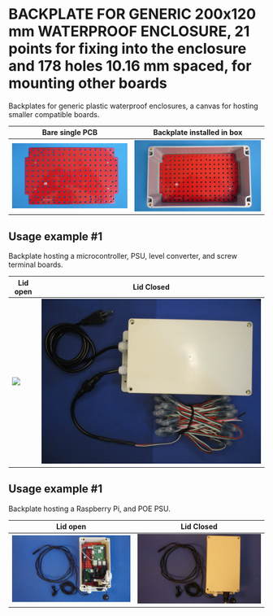 
# BACKPLATE FOR GENERIC 200x120 mm WATERPROOF ENCLOSURE, 21 points for fixing into the enclosure and 178 holes 10.16 mm spaced, for mounting other boards

Backplates for generic plastic waterproof enclosures, a canvas for hosting smaller compatible boards.

Bare single PCB                              |Backplate installed in box                          |
---------------------------------------------|----------------------------------------------------|
![](/a-backplates/a02/assets/img/barepcb.jpg)|![](/a-backplates/a02/assets/img/installedinbox.jpg)|


## Usage example #1

Backplate hosting a microcontroller, PSU, level converter, and screw terminal boards.


Lid open                                     |Lid Closed                                       |
---------------------------------------------|-------------------------------------------------|
![](/a-backplates/a02/assets/img/lidopen1.jpg)|![](/a-backplates/a02/assets/img/lidclosed1.jpg)|


## Usage example #1

Backplate hosting a Raspberry Pi, and POE PSU.


Lid open                                     |Lid Closed                                       |
---------------------------------------------|-------------------------------------------------|
![](/a-backplates/a02/assets/img/lidopen2.jpg)|![](/a-backplates/a02/assets/img/lidclosed2.jpg)|

